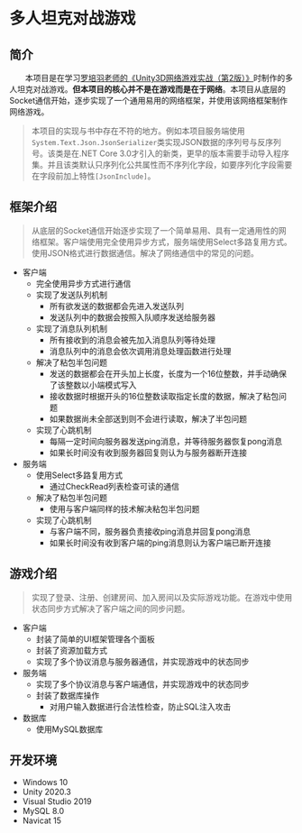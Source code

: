 # 多人坦克对战游戏
## 简介
&emsp;&emsp;本项目是在学习[罗培羽老师的《Unity3D网络游戏实战（第2版）》](https://github.com/luopeiyu/unity_net_book)时制作的多人坦克对战游戏。**但本项目的核心并不是在游戏而是在于网络**。本项目从底层的Socket通信开始，逐步实现了一个通用易用的网络框架，并使用该网络框架制作网络游戏。
> 本项目的实现与书中存在不符的地方。例如本项目服务端使用`System.Text.Json.JsonSerializer`类实现JSON数据的序列号与反序列号。该类是在.NET Core 3.0才引入的新类，更早的版本需要手动导入程序集。并且该类默认只序列化公共属性而不序列化字段，如要序列化字段需要在字段前加上特性`[JsonInclude]`。
## 框架介绍
> 从底层的Socket通信开始逐步实现了一个简单易用、具有一定通用性的网络框架。客户端使用完全使用异步方式，服务端使用Select多路复用方式。使用JSON格式进行数据通信。解决了网络通信中的常见的问题。
- 客户端
  - 完全使用异步方式进行通信
  - 实现了发送队列机制
    - 所有欲发送的数据都会先进入发送队列
    - 发送队列中的数据会按照入队顺序发送给服务器
  - 实现了消息队列机制
    - 所有接收到的消息会被先加入消息队列等待处理
    - 消息队列中的消息会依次调用消息处理函数进行处理
  - 解决了粘包半包问题
    - 发送的数据都会在开头加上长度，长度为一个16位整数，并手动确保了该整数以小端模式写入
    - 接收数据时根据开头的16位整数读取指定长度的数据，解决了粘包问题
    - 如果数据尚未全部送到则不会进行读取，解决了半包问题
  - 实现了心跳机制
    - 每隔一定时间向服务器发送ping消息，并等待服务器恢复pong消息
    - 如果长时间没有收到服务器回复则认为与服务器断开连接
- 服务端
  - 使用Select多路复用方式
    - 通过CheckRead列表检查可读的通信
  - 解决了粘包半包问题
    - 使用与客户端同样的技术解决粘包半包问题
  - 实现了心跳机制
    - 与客户端不同，服务器负责接收ping消息并回复pong消息
    - 如果长时间没有收到客户端的ping消息则认为客户端已断开连接
## 游戏介绍
> 实现了登录、注册、创建房间、加入房间以及实际游戏功能。在游戏中使用状态同步方式解决了客户端之间的同步问题。
- 客户端
  - 封装了简单的UI框架管理各个面板
  - 封装了资源加载方式
  - 实现了多个协议消息与服务器通信，并实现游戏中的状态同步
- 服务端
  - 实现了多个协议消息与客户端通信，并实现游戏中的状态同步
  - 封装了数据库操作
    - 对用户输入数据进行合法性检查，防止SQL注入攻击
- 数据库
  - 使用MySQL数据库
## 开发环境
- Windows 10
- Unity 2020.3
- Visual Studio 2019
- MySQL 8.0
- Navicat 15